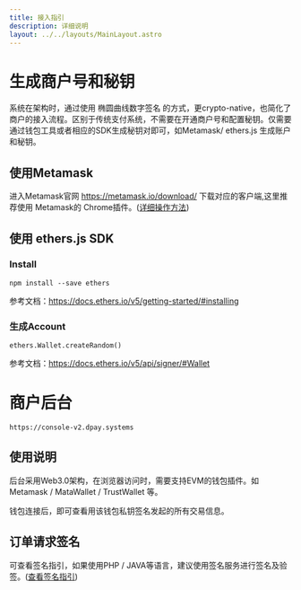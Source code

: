 ```yaml
---
title: 接入指引
description: 详细说明
layout: ../../layouts/MainLayout.astro
---
```

# 生成商户号和秘钥
系统在架构时，通过使用 椭圆曲线数字签名 的方式，更crypto-native，也简化了商户的接入流程。区别于传统支付系统，不需要在开通商户号和配置秘钥。仅需要通过钱包工具或者相应的SDK生成秘钥对即可，如Metamask/ ethers.js 生成账户和秘钥。

## 使用Metamask
进入Metamask官网 https://metamask.io/download/ 下载对应的客户端,这里推荐使用 Metamask的 Chrome插件。([详细操作方法](/zh-CN/other/wallet)) 

## 使用 ethers.js SDK

### Install 
```
npm install --save ethers
```
参考文档：https://docs.ethers.io/v5/getting-started/#installing

### 生成Account
```
ethers.Wallet.createRandom()
```
参考文档：https://docs.ethers.io/v5/api/signer/#Wallet


# 商户后台
```
https://console-v2.dpay.systems
```
## 使用说明
后台采用Web3.0架构，在浏览器访问时，需要支持EVM的钱包插件。如Metamask / MataWallet / TrustWallet 等。

钱包连接后，即可查看用该钱包私钥签名发起的所有交易信息。

## 订单请求签名
可查看签名指引，如果使用PHP / JAVA等语言，建议使用签名服务进行签名及验签。([查看签名指引](/zh-CN/other/signOrder)) 

